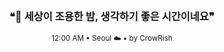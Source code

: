 <div align="center">

<br>

<h3>❝🌙 세상이 조용한 밤, 생각하기 좋은 시간이네요❞</h3>

<sub>12:00 AM • Seoul ☁️ • by CrowRish</sub>

<br>

</div>